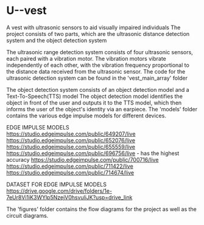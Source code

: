# U--vest
A vest with ultrasonic sensors to aid visually impaired individuals
The project consists of two parts, which are the ultrasonic distance detection system and the object detection system


The ultrasonic range detection system consists of four ultrasonic sensors, each paired with a vibration motor.
The vibration motors vibrate independently of each other, with the vibration frequency proportional to the distance data received from the ultrasonic sensor.
The code for the ultrasonic detection system can be found in the 'vest_main_array' folder


The object detection system consists of an object detection model and a Text-To-Speech(TTS) model 
The object detection model identifies the object in front of the user and outputs it to the TTS model, which then informs the user of the object's identity via an earpiece.
The 'models' folder contains the various edge impulse models for different devices.

EDGE IMPULSE MODELS
https://studio.edgeimpulse.com/public/649207/live
https://studio.edgeimpulse.com/public/652076/live
https://studio.edgeimpulse.com/public/655559/live
https://studio.edgeimpulse.com/public/696756/live - has the highest accuracy
https://studio.edgeimpulse.com/public/700716/live
https://studio.edgeimpulse.com/public/711422/live
https://studio.edgeimpulse.com/public/714674/live

DATASET FOR EDGE IMPULSE MODELS
https://drive.google.com/drive/folders/1e-7eUr8Vi1iK3WYlp5NzejV0hsvuliJK?usp=drive_link


The 'figures' folder contains the flow diagrams for the project as well as the circuit diagrams.
